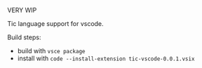 VERY WIP

Tic language support for vscode.

Build steps:
* build with `vsce package`
* install with `code --install-extension tic-vscode-0.0.1.vsix`

